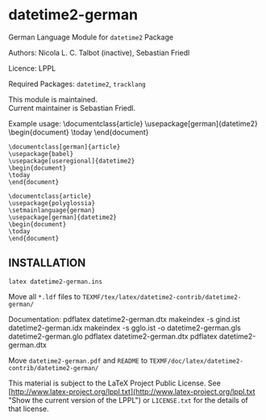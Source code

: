 # datetime2-german
German Language Module for `datetime2` Package  

Authors: Nicola L. C. Talbot (inactive), Sebastian Friedl  

Licence: LPPL  

Required Packages: `datetime2`, `tracklang`  

This module is maintained.  
Current maintainer is Sebastian Friedl.

Example usage:
    \documentclass{article}
    \usepackage[german]{datetime2}
    \begin{document}
    \today
    \end{document}

    \documentclass[german]{article}
    \usepackage{babel}
    \usepackage[useregional]{datetime2}
    \begin{document}
    \today
    \end{document}

    \documentclass{article}
    \usepackage{polyglossia}
    \setmainlanguage{german}
    \usepackage[german]{datetime2}
    \begin{document}
    \today
    \end{document}


## INSTALLATION

`latex datetime2-german.ins`

Move all `*.ldf` files to `TEXMF/tex/latex/datetime2-contrib/datetime2-german/`

Documentation:
    pdflatex datetime2-german.dtx
    makeindex -s gind.ist datetime2-german.idx
    makeindex -s gglo.ist -o datetime2-german.gls datetime2-german.glo
    pdflatex datetime2-german.dtx
    pdflatex datetime2-german.dtx

Move `datetime2-german.pdf` and `README` to `TEXMF/doc/latex/datetime2-contrib/datetime2-german/`

This material is subject to the LaTeX Project Public License. See [http://www.latex-project.org/lppl.txt](http://www.latex-project.org/lppl.txt "Show the current version of the LPPL") or `LICENSE.txt` for the details of that license.
